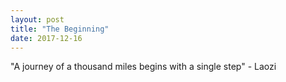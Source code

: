 ```yaml
---
layout: post
title: "The Beginning"
date: 2017-12-16
---
```


"A journey of a thousand miles begins with a single step" - Laozi
